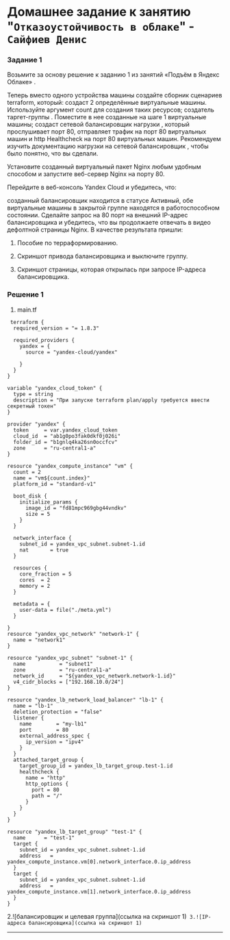# Домашнее задание к занятию "`Отказоустойчивость в облаке`" - `Сайфиев Денис`


### Задание 1

Возьмите за основу решение к заданию 1 из занятий «Подъём в Яндекс Облаке» .

Теперь вместо одного устройства машины создайте сборник сценариев terraform, который:
создаст 2 определённые виртуальные машины. Используйте аргумент count для создания таких ресурсов;
создатель таргет-группы . Поместите в нее созданные на шаге 1 виртуальные машины;
создаст сетевой балансировщик нагрузки , который прослушивает порт 80, отправляет трафик на порт 80 виртуальных машин и http Healthcheck на порт 80 виртуальных машин.
Рекомендуем изучить документацию нагрузки на сетевой балансировщик , чтобы было понятно, что вы сделали.

Установите созданный виртуальный пакет Nginx любым удобным способом и запустите веб-сервер Nginx на порту 80.

Перейдите в веб-консоль Yandex Cloud и убедитесь, что:

созданный балансировщик находится в статусе Активный,
обе виртуальные машины в закрытой группе находятся в работоспособном состоянии.
Сделайте запрос на 80 порт на внешний IP-адрес балансировщика и убедитесь, что вы продолжаете отвечать в видео дефолтной страницы Nginx.
В качестве результата пришли:

1. Пособие по терраформированию.

2. Скриншот привода балансировщика и выключите группу.

3. Скриншот страницы, которая открылась при запросе IP-адреса балансировщика.

### Решение 1

1. main.tf
```
 terraform {
  required_version = "= 1.8.3"
 
  required_providers {
    yandex = {
      source = "yandex-cloud/yandex"

    }
  }
}

variable "yandex_cloud_token" {
  type = string
  description = "При запуске terraform plan/apply требуется ввести секретный токен"
}

provider "yandex" {
  token     = var.yandex_cloud_token 
  cloud_id  = "ab1g0po3fak0dkf0j026i"
  folder_id = "b1gnlq4ka26sn0occfcv"
  zone      = "ru-central1-a"
}

resource "yandex_compute_instance" "vm" {
  count = 2
  name = "vm${count.index}"
  platform_id = "standard-v1"

  boot_disk {
    initialize_params {
      image_id = "fd81mpc969gbg44vndkv"
      size = 5       
    }
  } 

  network_interface {
    subnet_id = yandex_vpc_subnet.subnet-1.id
    nat       = true
  }

  resources {
    core_fraction = 5
    cores  = 2
    memory = 2
  }
  
  metadata = {
    user-data = file("./meta.yml")
  }

}
resource "yandex_vpc_network" "network-1" {
  name = "network1"
}

resource "yandex_vpc_subnet" "subnet-1" {
  name           = "subnet1"
  zone           = "ru-central1-a"
  network_id     = "${yandex_vpc_network.network-1.id}"
  v4_cidr_blocks = ["192.168.10.0/24"]
}

resource "yandex_lb_network_load_balancer" "lb-1" {
  name = "lb-1"
  deletion_protection = "false"
  listener {
    name        = "my-lb1"
    port        = 80
    external_address_spec {
      ip_version = "ipv4"
    }
  }
  attached_target_group {
    target_group_id = yandex_lb_target_group.test-1.id 
    healthcheck {
      name = "http"
      http_options {
        port = 80
        path = "/"
      }
    }
  }
}

resource "yandex_lb_target_group" "test-1" {
  name      = "test-1"
  target {
    subnet_id = yandex_vpc_subnet.subnet-1.id
    address   = yandex_compute_instance.vm[0].network_interface.0.ip_address
  }
  target {
    subnet_id = yandex_vpc_subnet.subnet-1.id
    address   = yandex_compute_instance.vm[1].network_interface.0.ip_address
  }
}
``` 
2.![балансировщик и целевая группа](ссылка на скриншот 1)`
3.![IP-адреса балансировщика](ссылка на скриншот 1)`


---

